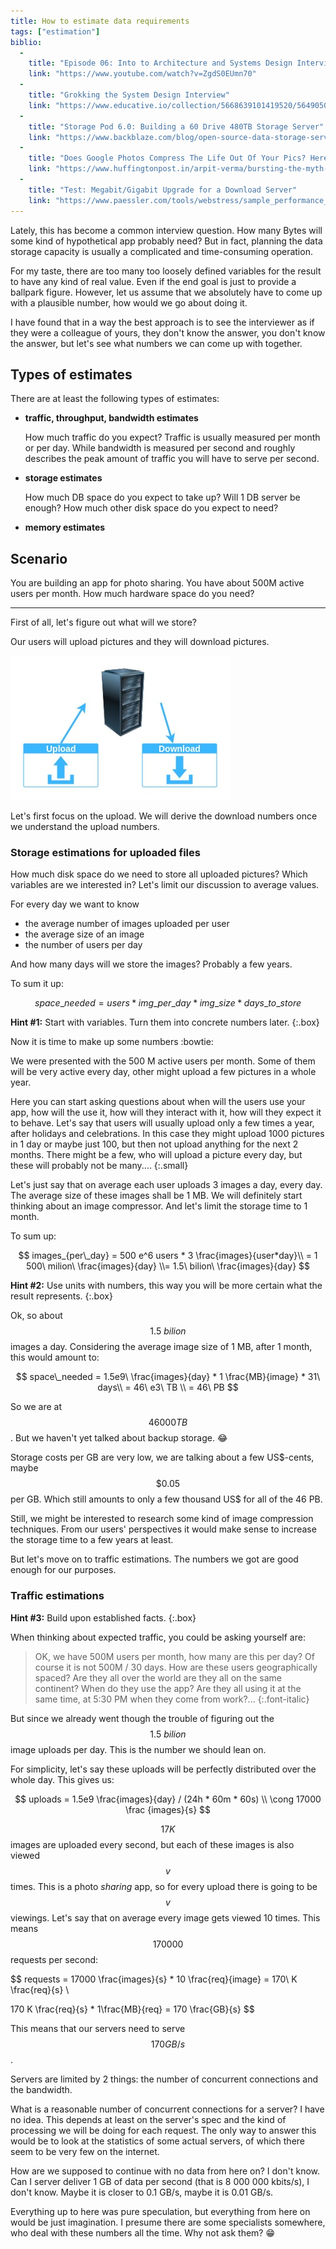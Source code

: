 ```yaml
---
title: How to estimate data requirements
tags: ["estimation"]
biblio:
  - 
    title: "Episode 06: Into to Architecture and Systems Design Interviews"
    link: "https://www.youtube.com/watch?v=ZgdS0EUmn70"
  -
    title: "Grokking the System Design Interview"
    link: "https://www.educative.io/collection/5668639101419520/5649050225344512"
  - 
    title: "Storage Pod 6.0: Building a 60 Drive 480TB Storage Server"
    link: "https://www.backblaze.com/blog/open-source-data-storage-server/"
  - 
    title: "Does Google Photos Compress The Life Out Of Your Pics? Here's What Our Experiment Revealed"
    link: "https://www.huffingtonpost.in/arpit-verma/bursting-the-myth-of-comp_b_8902076.html"
  - 
    title: "Test: Megabit/Gigabit Upgrade for a Download Server"
    link: "https://www.paessler.com/tools/webstress/sample_performance_tests/megabit_gigabit_upgrade_for_a_download_server"
---
```


Lately, this has become a common interview question. How many Bytes will some kind of hypothetical app probably need? But in fact, planning the data storage capacity is usually a complicated and time-consuming operation.

For my taste, there are too many too loosely defined variables for the result to have any kind of real value. Even if the end goal is just to provide a ballpark figure. However, let us assume that we absolutely have to come up with a plausible number, how would we go about doing it.

I have found that in a way the best approach is to see the interviewer as if they were a colleague of yours, they don't know the answer, you don't know the answer, but let's see what numbers we can come up with together.

## Types of estimates

There are at least the following types of estimates:
- **traffic, throughput, bandwidth estimates**
  
  How much traffic do you expect? Traffic is usually measured per month or per day. While bandwidth is measured per second and roughly describes the peak amount of traffic you will have to serve per second.
 
- **storage estimates**

  How much DB space do you expect to take up? Will 1 DB server be enough? How much other disk space do you expect to need?

- **memory estimates**



## Scenario

You are building an app for photo sharing. You have about 500M active users per month. How much hardware space do you need?

---

First of all, let's figure out what will we store? 

Our users will upload pictures and they will download pictures. 

![Uploads-and-downloads](/assets/estimates-upload-download.jpg)

Let's first focus on the upload. We will derive the download numbers once we understand the upload numbers.

### Storage estimations for uploaded files

How much disk space do we need to store all uploaded pictures? Which variables are we interested in? Let's limit our discussion to average values. 

For every day we want to know
- the average number of images uploaded per user
- the average size of an image
- the number of users per day

And how many days will we store the images? Probably a few years.

To sum it up:

$$ 
space\_needed = users * img\_per\_day * img\_size * days\_to\_store
$$

**Hint #1:** Start with variables. Turn them into concrete numbers later.
{:.box}

Now it is time to make up some numbers :bowtie:

We were presented with the 500 M active users per month. Some of them will be very active every day, other might upload a few pictures in a whole year. 

Here you can start asking questions about when will the users use your app, how will the use it, how will they interact with it, how will they expect it to behave. Let's say that users will usually upload only a few times a year, after holidays and celebrations. In this case they might upload 1000 pictures in 1 day or maybe just 100, but then not upload anything for the next 2 months. There might be a few, who will upload a picture every day, but these will probably not be many.... 
{:.small}

Let's just say that on average each user uploads 3 images a day, every day. The average size of these images shall be 1 MB. We will definitely start thinking about an image compressor. And let's limit the storage time to 1 month.

To sum up:

$$
images_{per\_day} = 500 e^6 users * 3 \frac{images}{user*day}\\ 
= 1 500\ milion\ \frac{images}{day} \\= 1.5\ bilion\ \frac{images}{day} 
$$

**Hint #2:** Use units with numbers, this way you will be more certain what the result represents. 
{:.box}

Ok, so about $$1.5\ bilion$$ images a day. Considering the average image size of 1 MB, after 1 month, this would amount to:

$$
  space\_needed = 1.5e9\ \frac{images}{day} * 1 \frac{MB}{image} * 31\ days\\
  = 46\ e3\ TB \\
  = 46\ PB
$$ 

So we are at $$46 000 TB$$. But we haven't yet talked about backup storage. :joy: 

Storage costs per GB are very low, we are talking about a few US$-cents, maybe $$\$0.05$$ per GB. Which still amounts to only a few thousand US$ for all of the 46 PB.

Still, we might be interested to research some kind of image compression techniques. From our users' perspectives it would make sense to increase the storage time to a few years at least.

But let's move on to traffic estimations. The numbers we got are good enough for our purposes.

### Traffic estimations

**Hint #3:** Build upon established facts.
{:.box}

When thinking about expected traffic, you could be asking yourself are: 

> OK, we have 500M users per month, how many are this per day? Of course it is not 500M / 30 days. How are these users geographically spaced? Are they all over the world are they all on the same continent? When do they use the app? Are they all using it at the same time, at 5:30 PM when they come from work?...
{:.font-italic}

But since we already went though the trouble of figuring out the $$1.5\ bilion$$ image uploads per day. This is the number we should lean on.

For simplicity, let's say these uploads will be perfectly distributed over the whole day. This gives us:

$$
  uploads = 1.5e9 \frac{images}{day} / (24h * 60m * 60s) \\
  \cong 17000 \frac {images}{s}
$$

$$17K$$ images are uploaded every second, but each of these images is also viewed $$v$$ times. This is a photo *sharing* app, so for every upload there is going to be $$v$$ viewings. Let's say that on average every image gets viewed 10 times. This means $$170 000$$ requests per second:

$$
 requests = 17000 \frac{images}{s} * 10 \frac{req}{image} = 170\ K \frac{req}{s} \\ 

  170 K \frac{req}{s} * 1\frac{MB}{req} = 170 \frac{GB}{s}
$$

This means that our servers need to serve $$170 GB/s$$.

Servers are limited by 2 things: the number of concurrent connections and the bandwidth.

What is a reasonable number of concurrent connections for a server? I have no idea. This depends at least on the server's spec and the kind of processing we will be doing for each request. The only way to answer this would be to look at the statistics of some actual servers, of which there seem to be very few on the internet.

How are we supposed to continue with no data from here on? I don't know. Can I server deliver 1 GB of data per second (that is 8 000 000 kbits/s), I don't know. Maybe it is closer to 0.1 GB/s, maybe it is 0.01 GB/s. 

Everything up to here was pure speculation, but everything from here on would be just imagination. I presume there are some specialists somewhere, who deal with these numbers all the time. Why not ask them? :grin:


